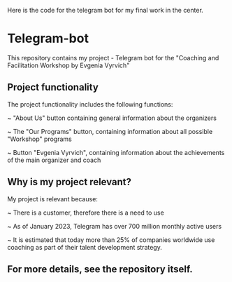 Here is the code for the telegram bot for my final work in the center.

# Telegram-bot
This repository contains my project - Telegram bot for the "Coaching and Facilitation Workshop by Evgenia Vyrvich"

 ## Project functionality

The project functionality includes the following functions:

~ "About Us" button containing general information about the organizers

~ The "Our Programs" button, containing information about all possible "Workshop" programs

~ Button "Evgenia Vyrvich", containing information about the achievements of the main organizer and coach

## Why is my project relevant?
My project is relevant because:

~ There is a customer, therefore there is a need to use

~ As of January 2023, Telegram has over 700 million monthly active users

~ It is estimated that today more than 25% of companies worldwide use coaching as part of their talent development strategy.

## For more details, see the repository itself.
